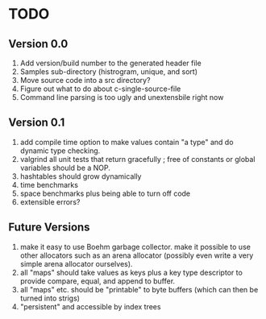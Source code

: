 # TODO

## Version 0.0

1. Add version/build number to the generated header file
2. Samples sub-directory (histrogram, unique, and sort)
3. Move source code into a src directory?
4. Figure out what to do about c-single-source-file
5. Command line parsing is too ugly and unextensbile right now

## Version 0.1

1. add compile time option to make values contain "a type" and do
   dynamic type checking.
2. valgrind all unit tests that return gracefully ; free of constants
   or global variables should be a NOP.
3. hashtables should grow dynamically
4. time benchmarks
5. space benchmarks plus being able to turn off code
5. extensible errors?

## Future Versions

1. make it easy to use Boehm garbage collector. make it possible to
   use other allocators such as an arena allocator (possibly even
   write a very simple arena allocator ourselves).
2. all "maps" should take values as keys plus a key type descriptor to
   provide compare, equal, and append to buffer.
3. all "maps" etc. should be "printable" to byte buffers (which can
   then be turned into strigs)
4. "persistent" and accessible by index trees
